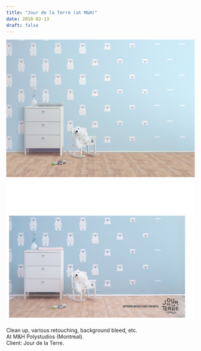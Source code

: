 ```yaml
---
title: "Jour de la Terre (at M&H)"
date: 2018-02-13
draft: false
---
```


![image2](jdlt-002.jpg)

![image1](jdlt-001.jpg)

Clean up, various retouching, background bleed, etc.<br>
At M&H Polystudios (Montreal).<br>
Client: Jour de la Terre.